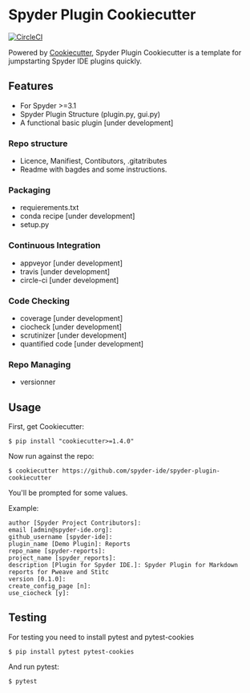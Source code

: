 # Spyder Plugin Cookiecutter

[![CircleCI](https://circleci.com/gh/spyder-ide/spyder-plugin-cookiecutter.svg?style=svg)](https://circleci.com/gh/spyder-ide/spyder-plugin-cookiecutter)

Powered by [Cookiecutter](https://github.com/audreyr/cookiecutter), Spyder Plugin Cookiecutter is a template for jumpstarting Spyder IDE plugins quickly.

## Features

- For Spyder >=3.1
- Spyder Plugin Structure (plugin.py, gui.py)
- A functional basic plugin [under development]

### Repo structure
- Licence, Manifiest, Contibutors, .gitatributes
- Readme with bagdes and some instructions.

### Packaging

- requierements.txt
- conda recipe [under development]
- setup.py

### Continuous Integration

- appveyor [under development]
- travis [under development]
- circle-ci [under development]

### Code Checking

- coverage [under development]
- ciocheck [under development]
- scrutinizer [under development]
- quantified code [under development]

### Repo Managing

- versionner


## Usage

First, get Cookiecutter:

```
$ pip install "cookiecutter>=1.4.0"
```

Now run against the repo:

```
$ cookiecutter https://github.com/spyder-ide/spyder-plugin-cookiecutter
```

You'll be prompted for some values.

Example:

```
author [Spyder Project Contributors]:
email [admin@spyder-ide.org]:
github_username [spyder-ide]:
plugin_name [Demo Plugin]: Reports
repo_name [spyder-reports]:
project_name [spyder_reports]:
description [Plugin for Spyder IDE.]: Spyder Plugin for Markdown reports for Pweave and Stitc
version [0.1.0]:
create_config_page [n]:
use_ciocheck [y]:
```

## Testing

For testing you need to install pytest and pytest-cookies

```
$ pip install pytest pytest-cookies
```

And run pytest:

```
$ pytest
```
